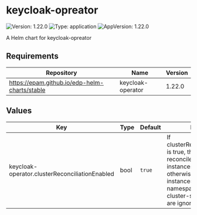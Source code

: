 # keycloak-opreator

![Version: 1.22.0](https://img.shields.io/badge/Version-1.22.0-informational?style=flat-square) ![Type: application](https://img.shields.io/badge/Type-application-informational?style=flat-square) ![AppVersion: 1.22.0](https://img.shields.io/badge/AppVersion-1.22.0-informational?style=flat-square)

A Helm chart for keycloak-opreator

## Requirements

| Repository | Name | Version |
|------------|------|---------|
| https://epam.github.io/edp-helm-charts/stable | keycloak-operator | 1.22.0 |

## Values

| Key | Type | Default | Description |
|-----|------|---------|-------------|
| keycloak-operator.clusterReconciliationEnabled | bool | `true` | If clusterReconciliationEnabled is true, the operator reconciles all Keycloak instances in the cluster;  otherwise, it only reconciles instances in the same namespace by default, and cluster-scoped resources are ignored. |

